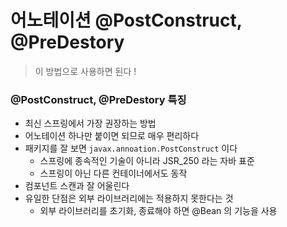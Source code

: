 # 어노테이션 @PostConstruct, @PreDestory

> 이 방법으로 사용하면 된다 !



### @PostConstruct, @PreDestory 특징

- 최신 스프링에서 가장 권장하는 방법
- 어노테이션 하나만 붙이면 되므로 매우 편리하다
- 패키지를 잘 보면 `javax.annoation.PostConstruct` 이다
  - 스프링에 종속적인 기술이 아니라 JSR_250 라는 자바 표준
  - 스프링이 아닌 다른 컨테이너에서도 동작
- 컴포넌트 스캔과 잘 어울린다
- 유일한 단점은 외부 라이브러리에는 적용하지 못한다는 것
  - 외부 라이브러리를 초기화, 종료해야 하면 @Bean 의 기능을 사용

